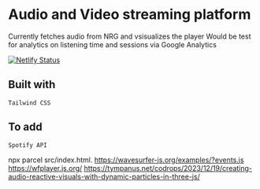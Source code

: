 # Audio and Video streaming platform

Currently fetches audio from NRG and vsisualizes the player
Would be test for analytics on listening time and sessions via Google Analytics

[![Netlify Status](https://api.netlify.com/api/v1/badges/26dc98d3-e1d5-4d73-aced-64acd872ae9f/deploy-status)](https://app.netlify.com/sites/nrgke/deploys)

## Built with

    Tailwind CSS

## To add

    Spotify API

 npx parcel src/index.html.
 <https://wavesurfer-js.org/examples/?events.js>
<https://wfplayer.js.org/>
<https://tympanus.net/codrops/2023/12/19/creating-audio-reactive-visuals-with-dynamic-particles-in-three-js/>
